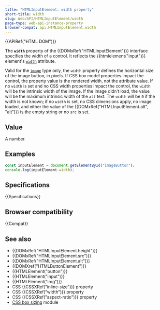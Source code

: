```yaml
---
title: "HTMLInputElement: width property"
short-title: width
slug: Web/API/HTMLInputElement/width
page-type: web-api-instance-property
browser-compat: api.HTMLInputElement.width
---
```


{{APIRef("HTML DOM")}}

The **`width`** property of the {{DOMxRef("HTMLInputElement")}} interface specifies the width of a control. It reflects the {{htmlelement("input")}} element's [`width`](/en-US/docs/Web/HTML/Element/input#width) attribute.

Valid for the [`image`](/en-US/docs/Web/HTML/Element/input/image) type only, the `width` property defines the horizontal size of the image button, in pixels. If CSS box model properties impact the control, the property value is the rendered width, not the attribute value. If no `width` is set and no CSS width properties impact the control, the `width` will be the intrinsic width of the image. If the image didn't load, the value will be the maximum intrinsic width of the `alt` text. The `width` will be `0` if the width is not known; if no `width` is set, no CSS dimensions apply, no image loaded, and either the value of the {{DOMxRef("HTMLInputElement.alt", "alt")}} is the empty string or no `src` is set.

## Value

A number.

## Examples

```js
const inputElement = document.getElementById("imageButton");
console.log(inputElement.width);
```

## Specifications

{{Specifications}}

## Browser compatibility

{{Compat}}

## See also

- {{DOMxRef("HTMLInputElement.height")}}
- {{DOMxRef("HTMLInputElement.src")}}
- {{DOMxRef("HTMLInputElement.alt")}}
- {{DOMXref("HTMLButtonElement")}}
- {{HTMLElement("button")}}
- {{HTMLElement("input")}}
- {{HTMLElement("img")}}
- CSS {{CSSXRef("inline-size")}} property
- CSS {{CSSXRef("width")}} property
- CSS {{CSSXRef("aspect-ratio")}} property
- [CSS box sizing](/en-US/docs/Web/CSS/CSS_box_sizing) module
